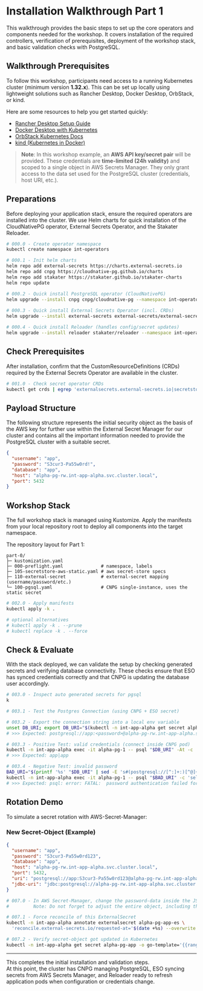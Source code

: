 # Installation Walkthrough Part 1

This walkthrough provides the basic steps to set up the core operators and components needed for the workshop.
It covers installation of the required controllers, verification of prerequisites, deployment of the workshop stack,
and basic validation checks with PostgreSQL.

## Walkthrough Prerequisites

To follow this workshop, participants need access to a running Kubernetes cluster (minimum version **1.32.x**).
This can be set up locally using lightweight solutions such as Rancher Desktop, Docker Desktop, OrbStack, or kind.

Here are some resources to help you get started quickly:
- [Rancher Desktop Setup Guide](https://docs.rancherdesktop.io/getting-started/installation/)
- [Docker Desktop with Kubernetes](https://docs.docker.com/desktop/kubernetes/)
- [OrbStack Kubernetes Docs](https://orbstack.dev/docs/kubernetes)
- [kind (Kubernetes in Docker)](https://kind.sigs.k8s.io/docs/user/quick-start/)

> **Note**: In this workshop example, an **AWS API key/secret pair** will be provided.
> These credentials are **time-limited (24h validity)** and scoped to a single object in AWS Secrets Manager.
> They only grant access to the data set used for the PostgreSQL cluster (credentials, host URI, etc.).

## Preparations

Before deploying your application stack, ensure the required operators are installed into the cluster.
We use Helm charts for quick installation of the CloudNativePG operator, External Secrets Operator,
and the Stakater Reloader.

```bash
# 000.0 - Create operator namespace
kubectl create namespace int-operators

# 000.1 - Init helm charts
helm repo add external-secrets https://charts.external-secrets.io
helm repo add cnpg https://cloudnative-pg.github.io/charts
helm repo add stakater https://stakater.github.io/stakater-charts
helm repo update

# 000.2 - Quick install PostgreSQL operator (CloudNativePG)
helm upgrade --install cnpg cnpg/cloudnative-pg --namespace int-operators
  
# 000.3 - Quick install External Secrets Operator (incl. CRDs)
helm upgrade --install external-secrets external-secrets/external-secrets --namespace int-operators --set installCRDs=true

# 000.4 - Quick install Reloader (handles config/secret updates)  
helm upgrade --install reloader stakater/reloader --namespace int-operators
```

## Check Prerequisites

After installation, confirm that the CustomResourceDefinitions (CRDs) required by the External Secrets Operator
are available in the cluster.

```bash
# 001.0 - Check secret operator CRDs
kubectl get crds | egrep 'externalsecrets.external-secrets.io|secretstores.external-secrets.io|clustersecretstores.external-secrets.io|pushsecrets.external-secrets.io'
```

## Payload Structure

The following structure represents the initial security object as the basis of the AWS key for further use within the External Secret Manager for our cluster and contains all the important information needed to provide the PostgreSQL cluster with a suitable secret.

```json
{
  "username": "app",
  "password": "S3cur3-Pa55w0rd!",
  "database": "app",
  "host": "alpha-pg-rw.int-app-alpha.svc.cluster.local",
  "port": 5432
}
```

## Workshop Stack

The full workshop stack is managed using Kustomize. Apply the manifests from your local repository root to deploy
all components into the target namespace.

The repository layout for Part 1:

```
part-0/
├─ kustomization.yaml
├─ 000-preflight.yaml              # namespace, labels
├─ 105-secretstore-aws-static.yaml # aws secret-store specs
├─ 110-external-secret             # external-secret mapping (username/password/etc.)
└─ 100-pgsql.yaml                  # CNPG single-instance, uses the static secret
```

```bash
# 002.0 - Apply manifests
kubectl apply -k .

# optional alternatives
# kubectl apply -k . --prune
# kubectl replace -k . --force
```

## Check & Evaluate

With the stack deployed, we can validate the setup by checking generated secrets and verifying database connectivity.
These checks ensure that ESO has synced credentials correctly and that CNPG is updating the database user accordingly.

```bash
# 003.0 - Inspect auto generated secrets for pgsql
k

# 003.1 - Test the Postgres Connection (using CNPG + ESO secret)

# 003.2 - Export the connection string into a local env variable
unset DB_URI; export DB_URI="$(kubectl -n int-app-alpha get secret alpha-pg-app -o jsonpath='{.data.uri}' | base64 -d)"; echo "$DB_URI" 
# >>> Expected: postgresql://app:<password>@alpha-pg-rw.int-app-alpha.svc.cluster.local:5432/app

# 003.3 - Positive Test: valid credentials (connect inside CNPG pod)
kubectl -n int-app-alpha exec -it alpha-pg-1 -- psql "$DB_URI" -At -c 'select current_user,current_database();' 
# >>> Expected: app|app

# 003.4 - Negative Test: invalid password
BAD_URI="$(printf '%s' "$DB_URI" | sed -E 's#(postgresql://[^:]+:)[^@]+#\1WRONG#')"; echo "$BAD_URI"
kubectl -n int-app-alpha exec -it alpha-pg-1 -- psql "$BAD_URI" -c 'select 1;' 
# >>> Expected: psql: error: FATAL:  password authentication failed for user "app"
```

## Rotation Demo

To simulate a secret rotation with AWS-Secret-Manager:

### New Secret-Object (Example)

```json
{
  "username": "app",
  "password": "S3cur3-Pa55w0rd123",
  "database": "app",
  "host": "alpha-pg-rw.int-app-alpha.svc.cluster.local",
  "port": 5432,
  "uri": "postgresql://app:S3cur3-Pa55w0rd123@alpha-pg-rw.int-app-alpha.svc.cluster.local:5432/app",
  "jdbc-uri": "jdbc:postgresql://alpha-pg-rw.int-app-alpha.svc.cluster.local:5432/app?user=app&password=S3cur3-Pa55w0rd123"
}
```

```bash
# 007.0 - In AWS Secret-Manager, change the password-data inside the JSON (e.g. S3cur3-Pa55w0rd! → N3w-Pw!2025), save the item.
#         Note: Do not forget to adjust the entire object, including the URI and the JDBC-URI entry!

# 007.1 - Force reconcile of this ExternalSecret
kubectl -n int-app-alpha annotate externalsecret alpha-pg-app-es \
  'reconcile.external-secrets.io/requested-at='$(date +%s) --overwrite

# 007.2 - Verify secret-object got updated in Kubernetes
kubectl -n int-app-alpha get secret alpha-pg-app -o go-template='{{range $k,$v := .data}}{{printf "%s: %s\n" $k ($v | base64decode)}}{{end}}'
```

---

This completes the initial installation and validation steps.  
At this point, the cluster has CNPG managing PostgreSQL, ESO syncing secrets from AWS Secrets Manager,
and Reloader ready to refresh application pods when configuration or credentials change.
